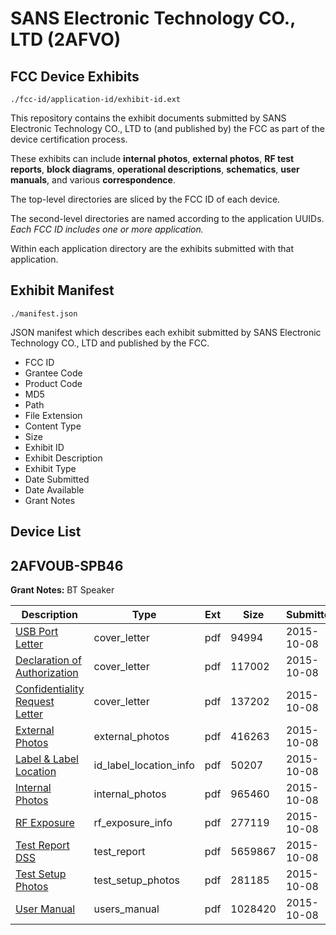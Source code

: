 # SANS Electronic Technology CO., LTD (2AFVO)
## FCC Device Exhibits

```
./fcc-id/application-id/exhibit-id.ext
```

This repository contains the exhibit documents submitted by SANS Electronic Technology CO., LTD to (and published by) the FCC as part of the device certification process.

These exhibits can include **internal photos**, **external photos**, **RF test reports**, **block diagrams**, **operational descriptions**, **schematics**, **user manuals**, and various **correspondence**.

The top-level directories are sliced by the FCC ID of each device.

The second-level directories are named according to the application UUIDs. *Each FCC ID includes one or more application.*

Within each application directory are the exhibits submitted with that application. 

## Exhibit Manifest

```
./manifest.json
```

JSON manifest which describes each exhibit submitted by SANS Electronic Technology CO., LTD and published by the FCC.

- FCC ID
- Grantee Code
- Product Code
- MD5
- Path
- File Extension
- Content Type
- Size
- Exhibit ID
- Exhibit Description
- Exhibit Type
- Date Submitted
- Date Available
- Grant Notes

## Device List
## 2AFVOUB-SPB46
**Grant Notes:** BT Speaker

| Description | Type | Ext | Size | Submitted | Available |
| ----------- | ---- | --- | ---- | --------- | --------- |
| [USB Port Letter](2AFVOUB-SPB46/0e31d188ba5ead1589af327ed824132e/2775157.pdf) | cover_letter | pdf | 94994 | 2015-10-08 | 2015-10-08 |
| [Declaration of Authorization](2AFVOUB-SPB46/0e31d188ba5ead1589af327ed824132e/2775158.pdf) | cover_letter | pdf | 117002 | 2015-10-08 | 2015-10-08 |
| [Confidentiality Request Letter](2AFVOUB-SPB46/0e31d188ba5ead1589af327ed824132e/2775159.pdf) | cover_letter | pdf | 137202 | 2015-10-08 | 2015-10-08 |
| [External Photos](2AFVOUB-SPB46/0e31d188ba5ead1589af327ed824132e/2775160.pdf) | external_photos | pdf | 416263 | 2015-10-08 | 2015-10-08 |
| [Label & Label Location](2AFVOUB-SPB46/0e31d188ba5ead1589af327ed824132e/2775155.pdf) | id_label_location_info | pdf | 50207 | 2015-10-08 | 2015-10-08 |
| [Internal Photos](2AFVOUB-SPB46/0e31d188ba5ead1589af327ed824132e/2775156.pdf) | internal_photos | pdf | 965460 | 2015-10-08 | 2015-10-08 |
| [RF Exposure](2AFVOUB-SPB46/0e31d188ba5ead1589af327ed824132e/2775161.pdf) | rf_exposure_info | pdf | 277119 | 2015-10-08 | 2015-10-08 |
| [Test Report DSS](2AFVOUB-SPB46/0e31d188ba5ead1589af327ed824132e/2775162.pdf) | test_report | pdf | 5659867 | 2015-10-08 | 2015-10-08 |
| [Test Setup Photos](2AFVOUB-SPB46/0e31d188ba5ead1589af327ed824132e/2775154.pdf) | test_setup_photos | pdf | 281185 | 2015-10-08 | 2015-10-08 |
| [User Manual](2AFVOUB-SPB46/0e31d188ba5ead1589af327ed824132e/2775153.pdf) | users_manual | pdf | 1028420 | 2015-10-08 | 2015-10-08 |
